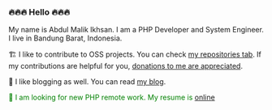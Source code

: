 ### :fire::fire::fire: Hello :fire::fire::fire:

My name is Abdul Malik Ikhsan. I am a PHP Developer and System Engineer. I live in Bandung Barat, Indonesia.

:building_construction: I like to contribute to OSS projects. You can check [my repositories tab](https://github.com/samsonasik?tab=repositories). If my contributions are helpful for you, [donations to me are appreciated](https://samsonasik.wordpress.com/donate/).

:pencil: I like blogging as well. You can read [my blog](https://samsonasik.wordpress.com/).

<span style="color:green;">:construction_worker: I am looking for new PHP remote work. My resume is [online](https://samsonasik.github.io)</span>
